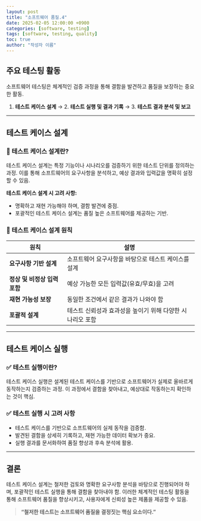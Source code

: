 ```yaml
---
layout: post
title: "소프트웨어 품질.4"
date: 2025-02-05 12:00:00 +0900
categories: [software, testing]
tags: [software, testing, quality]
toc: true
author: "작성자 이름"
---
```


## 주요 테스팅 활동
소프트웨어 테스팅은 체계적인 검증 과정을 통해 결함을 발견하고 품질을 보장하는 중요한 활동.

1. **테스트 케이스 설계** → 2. **테스트 실행 및 결과 기록** → 3. **테스트 결과 분석 및 보고**

---

## 테스트 케이스 설계
### 🔹 테스트 케이스 설계란?
테스트 케이스 설계는 특정 기능이나 시나리오를 검증하기 위한 테스트 단위를 정의하는 과정. 이를 통해 소프트웨어의 요구사항을 분석하고, 예상 결과와 입력값을 명확히 설정할 수 있음.

**테스트 케이스 설계 시 고려 사항:**
- 명확하고 재현 가능해야 하며, 결함 발견에 중점.
- 포괄적인 테스트 케이스 설계는 품질 높은 소프트웨어를 제공하는 기반.

### 🔹 테스트 케이스 설계 원칙
| 원칙 | 설명 |
|------|--------------------------------------------------|
| **요구사항 기반 설계** | 소프트웨어 요구사항을 바탕으로 테스트 케이스를 설계 |
| **정상 및 비정상 입력 포함** | 예상 가능한 모든 입력값(유효/무효)을 고려 |
| **재현 가능성 보장** | 동일한 조건에서 같은 결과가 나와야 함 |
| **포괄적 설계** | 테스트 신뢰성과 효과성을 높이기 위해 다양한 시나리오 포함 |

---

## 테스트 케이스 실행
### ✅ 테스트 실행이란?
테스트 케이스 실행은 설계된 테스트 케이스를 기반으로 소프트웨어가 실제로 올바르게 동작하는지 검증하는 과정. 이 과정에서 결함을 찾아내고, 예상대로 작동하는지 확인하는 것이 핵심.

### ✅ 테스트 실행 시 고려 사항
- 테스트 케이스를 기반으로 소프트웨어의 실제 동작을 검증함.
- 발견된 결함을 상세히 기록하고, 재현 가능한 데이터 확보가 중요.
- 실행 결과를 문서화하여 품질 향상과 후속 분석에 활용.

---

## 결론
테스트 케이스 설계는 철저한 검토와 명확한 요구사항 분석을 바탕으로 진행되어야 하며, 포괄적인 테스트 실행을 통해 결함을 찾아내야 함. 이러한 체계적인 테스팅 활동을 통해 소프트웨어 품질을 향상시키고, 사용자에게 신뢰성 높은 제품을 제공할 수 있음.

> **“철저한 테스트는 소프트웨어 품질을 결정짓는 핵심 요소이다.”**

